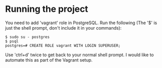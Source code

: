 # Running the project

You need to add 'vagrant' role in PostgreSQL. Run the following (The '$' is just the shell prompt, don't include it in your commands):

    $ sudo su - postgres
    $ psql
    postgres=# CREATE ROLE vagrant WITH LOGIN SUPERUSER;

Use 'ctrl+d' twice to get back to your normal shell prompt. I would like to automate this as part of the Vagrant setup.
